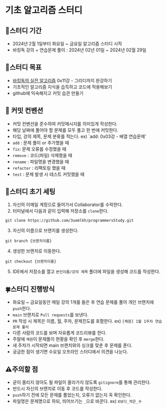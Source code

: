 # 기초 알고리즘 스터디

## 📅스터디 기간
- 2024년 2월 1일부터 화요일 ~ 금요일 알고리즘 스터디 시작
- 바킹독 강의 + 연습문제 풀이 : 2024년 02년 01일 ~ 2024년 02월 29일

## 🎯스터디 목표
- [바킹독의 실전 알고리즘](https://youtube.com/playlist?list=PLtqbFd2VIQv4O6D6l9HcD732hdrnYb6CY&feature=shared) 0x11강 - 그리디까지 완강하기
- 기초적인 알고리즘 지식을 습득하고 코드에 적용해보기
- github에 익숙해지고 커밋 습관 만들기

## 📓 커밋 컨벤션
- 커밋 컨벤션을 준수하여 커밋메시지를 의미있게 작성한다.
- 해당 날짜에 풀어야 할 문제를 모두 풀고 한 번에 커밋한다.
- 타입, 강의 제목, 문제 분류를 적는다. ex) `add: 0x03강 - 배열 연습문제'
- `add` : 문제 풀이 or 추가했을 때
- `fix`: 문제 오류를 수정했을 때
- `remove` : 코드(파일) 삭제했을 때
- `rename` : 파일명을 변경했을 때
- `refactor` : 리팩토링 했을 때
- `test` : 문제 발생 시 테스트 커밋했을 때

## 🌱스터디 초기 세팅
1. 자신의 이메일 계정으로 들어가서 Collaborator를 수락한다.
2. 터미널에서 다음과 같이 입력해 저장소를 `clone`한다.
```
git clone https://github.com/3uomlkh/programmersStudy.git
```
3. 자신의 이름으로 브랜치를 생성한다.
```
git branch {브랜치이름}
```
4. 생성한 브랜치로 이동한다.
```
git checkout {브랜치이름}
```
5. IDE에서 저장소를 열고 `본인이름/강의 제목` 폴더에 파일을 생성해 코드를 작성한다.

## 🍀스터디 진행방식
- 화요일 ~ 금요일동안 매일 강의 1개를 들은 후 연습 문제를 풀어 개인 브랜치에 `push`한다.
- `main` 브랜치로 `Pull requests`를 보낸다.
- `PR` 작성 시 제목은 이름, 월, 주차, 문제진도를 포함한다. ex) `[채원] 1월 1주차 연습 문제 풀이`
- 다른 사람의 코드를 보며 자유롭게 코드리뷰를 한다.
- 주말에 `채원`이 문제풀이 현황을 확인 후 `merge`한다.
- 새 주차가 시작되면 main 브랜치와의 싱크를 맞춘 후 문제를 푼다.
- 궁금한 점이 생기면 수요일 오프라인 스터디에서 의견을 나눈다.

## ⚠️주의할 점
- 굳이 올리지 않아도 될 파일이 올라가지 않도록 `gitignore`를 통해 관리한다.
- 반드시 자신의 브랜치로 이동 후 코드를 작성한다.
- `push`하기 전에 모든 문제를 풀었는지, 오류가 없는지 꼭 확인한다.
- 파일명은 문제명으로 하되, 띄어쓰기는 `_`으로 바꾼다. ex) `X보다_작은_수`

